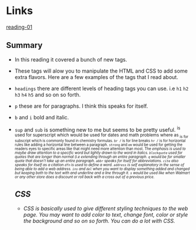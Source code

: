 # Links
[reading-01](reading-notes-01.md)

## Summary

- In this reading it covered a bunch of new tags.
- These tags will alow you to manipulate the HTML and CSS to add some extra flavors. Here are a few examples of the tags that I read about. 

- `headings` there are different levels of heading tags you can use. i.e `h1` `h2` `h3` `h4` `h5` and so on so forth.
- `p` these are for paragraphs. I think this speaks for itself.
- `b` and `i` bold and italic.
- `sup` and `sub` is something new to me but seems to be pretty useful. <sup> is used for superscript which would be used for dates and math problems where as <sub> is for subscript which is commonly found in chemistry formulas.
  `br /` is for line breaks
  `hr /` is for horizontal rules like adding a horizontal line between a paragraph.
  `strong` and `em` would be used for getting the readers eyes to specific areas like that might need more attention than most. The <em> emphasis is used to maybe draw attention to a specific word but lightly drawn to the word in italics.
  `blockquote` used for quotes that are longer than normal (i.e extending through an entire paragraph.
  `q` would be for smaller quote that doesn't take up an entire paragraph.
  `abbr` speaks for itself for abbreviations.
  `cite` also speaks for itself as a citation
  `dfn` is used to define a word.
  `address` is self explanatory in the sense of being able to add a web address.
  `ins` and `del` when you want to display something added and changed but keeping both to the text with and underline and a line through it.
  `s` would be used like when Walmart or any other store does a discount or roll back with a cross out of a previous price.
  
  ## CSS
  - CSS is basically used to give different styling techniques to the web page. You may want to add color to text, change font, color or style the background and so on so forth. You can do a lot with CSS.


